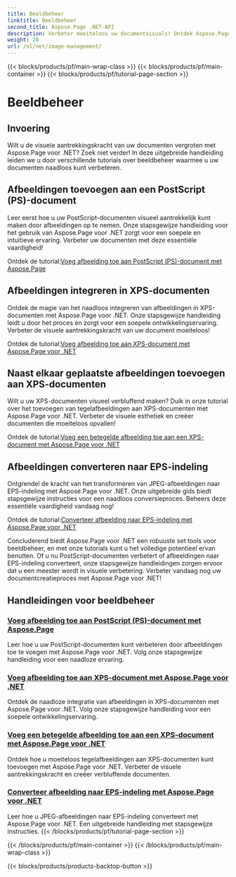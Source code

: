 ```yaml
---
title: Beeldbeheer
linktitle: Beeldbeheer
second_title: Aspose.Page .NET-API
description: Verbeter moeiteloos uw documentvisuals! Ontdek Aspose.Page .NET-tutorials over beeldbeheer. Van het toevoegen van afbeeldingen tot het converteren van formaten beheers elke stap.
weight: 28
url: /nl/net/image-management/
---
```


{{< blocks/products/pf/main-wrap-class >}}
{{< blocks/products/pf/main-container >}}
{{< blocks/products/pf/tutorial-page-section >}}

# Beeldbeheer

## Invoering

Wilt u de visuele aantrekkingskracht van uw documenten vergroten met Aspose.Page voor .NET? Zoek niet verder! In deze uitgebreide handleiding leiden we u door verschillende tutorials over beeldbeheer waarmee u uw documenten naadloos kunt verbeteren.

## Afbeeldingen toevoegen aan een PostScript (PS)-document

Leer eerst hoe u uw PostScript-documenten visueel aantrekkelijk kunt maken door afbeeldingen op te nemen. Onze stapsgewijze handleiding voor het gebruik van Aspose.Page voor .NET zorgt voor een soepele en intuïtieve ervaring. Verbeter uw documenten met deze essentiële vaardigheid!

 Ontdek de tutorial:[Voeg afbeelding toe aan PostScript (PS)-document met Aspose.Page](./add-image-to-postscript-ps-document/)

## Afbeeldingen integreren in XPS-documenten

Ontdek de magie van het naadloos integreren van afbeeldingen in XPS-documenten met Aspose.Page voor .NET. Onze stapsgewijze handleiding leidt u door het proces en zorgt voor een soepele ontwikkelingservaring. Verbeter de visuele aantrekkingskracht van uw document moeiteloos!

 Ontdek de tutorial:[Voeg afbeelding toe aan XPS-document met Aspose.Page voor .NET](./add-image-to-xps-document/)

## Naast elkaar geplaatste afbeeldingen toevoegen aan XPS-documenten

Wilt u uw XPS-documenten visueel verbluffend maken? Duik in onze tutorial over het toevoegen van tegelafbeeldingen aan XPS-documenten met Aspose.Page voor .NET. Verbeter de visuele esthetiek en creëer documenten die moeiteloos opvallen!

 Ontdek de tutorial:[Voeg een betegelde afbeelding toe aan een XPS-document met Aspose.Page voor .NET](./add-tiled-image-to-xps-document/)

## Afbeeldingen converteren naar EPS-indeling

Ontgrendel de kracht van het transformeren van JPEG-afbeeldingen naar EPS-indeling met Aspose.Page voor .NET. Onze uitgebreide gids biedt stapsgewijze instructies voor een naadloos conversieproces. Beheers deze essentiële vaardigheid vandaag nog!

 Ontdek de tutorial:[Converteer afbeelding naar EPS-indeling met Aspose.Page voor .NET](./convert-image-to-eps-format/)

Concluderend biedt Aspose.Page voor .NET een robuuste set tools voor beeldbeheer, en met onze tutorials kunt u het volledige potentieel ervan benutten. Of u nu PostScript-documenten verbetert of afbeeldingen naar EPS-indeling converteert, onze stapsgewijze handleidingen zorgen ervoor dat u een meester wordt in visuele verbetering. Verbeter vandaag nog uw documentcreatieproces met Aspose.Page voor .NET!
## Handleidingen voor beeldbeheer
### [Voeg afbeelding toe aan PostScript (PS)-document met Aspose.Page](./add-image-to-postscript-ps-document/)
Leer hoe u uw PostScript-documenten kunt verbeteren door afbeeldingen toe te voegen met Aspose.Page voor .NET. Volg onze stapsgewijze handleiding voor een naadloze ervaring.
### [Voeg afbeelding toe aan XPS-document met Aspose.Page voor .NET](./add-image-to-xps-document/)
Ontdek de naadloze integratie van afbeeldingen in XPS-documenten met Aspose.Page voor .NET. Volg onze stapsgewijze handleiding voor een soepele ontwikkelingservaring.
### [Voeg een betegelde afbeelding toe aan een XPS-document met Aspose.Page voor .NET](./add-tiled-image-to-xps-document/)
Ontdek hoe u moeiteloos tegelafbeeldingen aan XPS-documenten kunt toevoegen met Aspose.Page voor .NET. Verbeter de visuele aantrekkingskracht en creëer verbluffende documenten.
### [Converteer afbeelding naar EPS-indeling met Aspose.Page voor .NET](./convert-image-to-eps-format/)
Leer hoe u JPEG-afbeeldingen naar EPS-indeling converteert met Aspose.Page voor .NET. Een uitgebreide handleiding met stapsgewijze instructies.
{{< /blocks/products/pf/tutorial-page-section >}}

{{< /blocks/products/pf/main-container >}}
{{< /blocks/products/pf/main-wrap-class >}}

{{< blocks/products/products-backtop-button >}}
